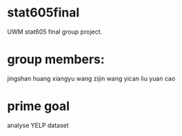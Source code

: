 # stat605final
UWM stat605 final group project.

# group members:

jingshan huang
xiangyu wang
zijin wang
yican liu
yuan cao

# prime goal

analyse YELP dataset
